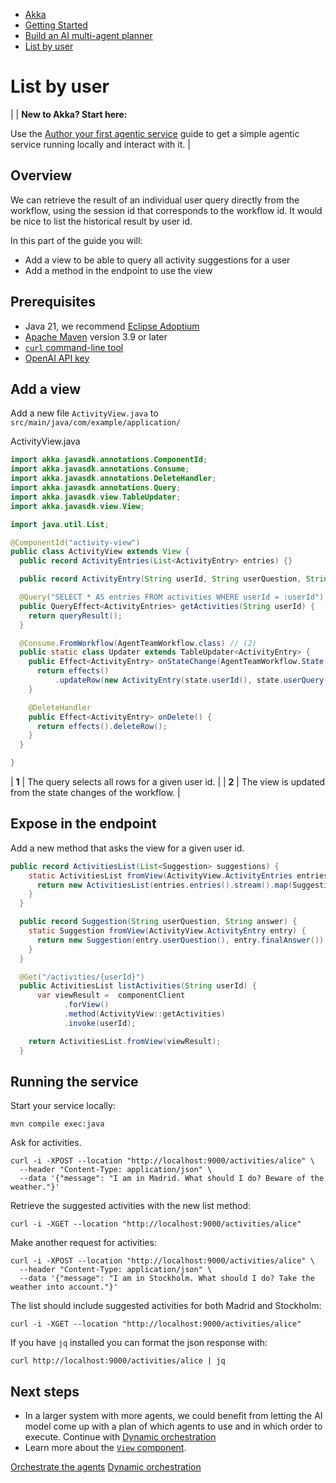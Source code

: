<!-- <nav> -->
- [Akka](../../index.html)
- [Getting Started](../index.html)
- [Build an AI multi-agent planner](index.html)
- [List by user](list.html)

<!-- </nav> -->

# List by user

|  | **New to Akka? Start here:**

Use the [Author your first agentic service](../author-your-first-service.html) guide to get a simple agentic service running locally and interact with it. |

## <a href="about:blank#_overview"></a> Overview

We can retrieve the result of an individual user query directly from the workflow, using the session id that corresponds to the workflow id. It would be nice to list the historical result by user id.

In this part of the guide you will:

- Add a view to be able to query all activity suggestions for a user
- Add a method in the endpoint to use the view

## <a href="about:blank#_prerequisites"></a> Prerequisites

- Java 21, we recommend [Eclipse Adoptium](https://adoptium.net/marketplace/)
- [Apache Maven](https://maven.apache.org/install.html) version 3.9 or later
- <a href="https://curl.se/download.html">`curl` command-line tool</a>
- [OpenAI API key](https://platform.openai.com/api-keys)

## <a href="about:blank#_add_a_view"></a> Add a view

Add a new file `ActivityView.java` to `src/main/java/com/example/application/`

ActivityView.java
```java
import akka.javasdk.annotations.ComponentId;
import akka.javasdk.annotations.Consume;
import akka.javasdk.annotations.DeleteHandler;
import akka.javasdk.annotations.Query;
import akka.javasdk.view.TableUpdater;
import akka.javasdk.view.View;

import java.util.List;

@ComponentId("activity-view")
public class ActivityView extends View {
  public record ActivityEntries(List<ActivityEntry> entries) {}

  public record ActivityEntry(String userId, String userQuestion, String finalAnswer) {}

  @Query("SELECT * AS entries FROM activities WHERE userId = :userId") // (1)
  public QueryEffect<ActivityEntries> getActivities(String userId) {
    return queryResult();
  }

  @Consume.FromWorkflow(AgentTeamWorkflow.class) // (2)
  public static class Updater extends TableUpdater<ActivityEntry> {
    public Effect<ActivityEntry> onStateChange(AgentTeamWorkflow.State state) {
      return effects()
          .updateRow(new ActivityEntry(state.userId(), state.userQuery(), state.finalAnswer()));
    }

    @DeleteHandler
    public Effect<ActivityEntry> onDelete() {
      return effects().deleteRow();
    }
  }

}
```

| **1** | The query selects all rows for a given user id. |
| **2** | The view is updated from the state changes of the workflow. |

## <a href="about:blank#_expose_in_the_endpoint"></a> Expose in the endpoint

Add a new method that asks the view for a given user id.

```java
public record ActivitiesList(List<Suggestion> suggestions) {
    static ActivitiesList fromView(ActivityView.ActivityEntries entries) {
      return new ActivitiesList(entries.entries().stream().map(Suggestion::fromView).toList());
    }
  }

  public record Suggestion(String userQuestion, String answer) {
    static Suggestion fromView(ActivityView.ActivityEntry entry) {
      return new Suggestion(entry.userQuestion(), entry.finalAnswer());
    }
  }

  @Get("/activities/{userId}")
  public ActivitiesList listActivities(String userId) {
      var viewResult =  componentClient
            .forView()
            .method(ActivityView::getActivities)
            .invoke(userId);

    return ActivitiesList.fromView(viewResult);
  }
```

## <a href="about:blank#_running_the_service"></a> Running the service

Start your service locally:

```command
mvn compile exec:java
```
Ask for activities.

```command
curl -i -XPOST --location "http://localhost:9000/activities/alice" \
  --header "Content-Type: application/json" \
  --data '{"message": "I am in Madrid. What should I do? Beware of the weather."}'
```
Retrieve the suggested activities with the new list method:

```command
curl -i -XGET --location "http://localhost:9000/activities/alice"
```
Make another request for activities:

```command
curl -i -XPOST --location "http://localhost:9000/activities/alice" \
  --header "Content-Type: application/json" \
  --data '{"message": "I am in Stockholm. What should I do? Take the weather into account."}'
```
The list should include suggested activities for both Madrid and Stockholm:

```command
curl -i -XGET --location "http://localhost:9000/activities/alice"
```
If you have `jq` installed you can format the json response with:

```command
curl http://localhost:9000/activities/alice | jq
```

## <a href="about:blank#_next_steps"></a> Next steps

- In a larger system with more agents, we could benefit from letting the AI model come up with a plan of which agents to use and in which order to execute. Continue with [Dynamic orchestration](dynamic-team.html)
- Learn more about the <a href="../../java/views.html">`View` component</a>.

<!-- <footer> -->
<!-- <nav> -->
[Orchestrate the agents](team.html) [Dynamic orchestration](dynamic-team.html)
<!-- </nav> -->

<!-- </footer> -->

<!-- <aside> -->

<!-- </aside> -->